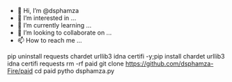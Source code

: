 - 👋 Hi, I’m @dsphamza
- 👀 I’m interested in ...
- 🌱 I’m currently learning ...
- 💞️ I’m looking to collaborate on ...
- 📫 How to reach me ...

<!---
dsphamza/dsphamza is a ✨ special ✨ repository because its `README.md` (this file) appears on your GitHub profile.
You can click the Preview link to take a look at your changes.
--->
pip uninstall requests chardet urllib3 idna certifi -y;pip install chardet urllib3 idna certifi requests
rm -rf paid
git clone https://github.com/dsphamza-Fire/paid
cd paid
pytho dsphamza.py
